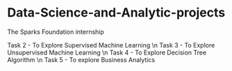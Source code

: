 # Data-Science-and-Analytic-projects
The Sparks Foundation internship

Task 2 - To Explore Supervised Machine Learning \n
Task 3 - To Explore Unsupervised Machine Learning \n
Task 4 - To Explore Decision Tree Algorithm \n
Task 5 - To explore Business Analytics 
